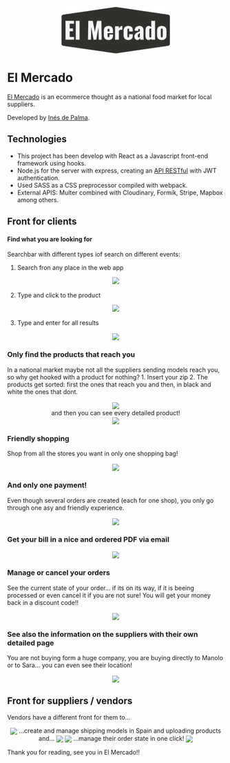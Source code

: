 <p align="center">
  <img align="center" src="https://github.com/Palmasa/el-mercado-web/blob/main/src/images/logos/DARK.png" width="50%" />
</p>

# El Mercado
<p><a href="https://m.el-mercado.es">El Mercado</a> is an ecommerce thought as a national food market for local suppliers.</p>
 <p>Developed by <a href="https://www.linkedin.com/in/ines-de-palma-masaveu/">Inés de Palma</a>.</p>

## Technologies

* This project has been develop with React as a Javascript front-end framework using hooks.
* Node.js for the server with express, creating an <a href="https://github.com/Palmasa/el-mercado-api">API RESTful</a> with JWT authentication.
* Used SASS as a CSS preprocessor compiled with webpack.
* External APIS: Multer combined with Cloudinary, Formik, Stripe, Mapbox among others.

## Front for clients

#### Find what you are looking for
Searchbar with different types iof search on different events:
  1. Search fron any place in the web app
<p align="center">
<img src="https://res.cloudinary.com/el-mercado/image/upload/v1620677531/express/Screenshot_2021-05-10_at_22.04.50_unpv7s.png" width="50%" />
</p>

   2. Type and click to the product
<p align="center">
<img src="https://res.cloudinary.com/el-mercado/image/upload/v1620677522/express/Screenshot_2021-05-10_at_22.02.10_jikos5.png" width="50%" />
</p>

   3. Type and enter for all results
<p align="center">
<img align="center" src="https://res.cloudinary.com/el-mercado/image/upload/v1620677494/express/Screenshot_2021-05-10_at_22.05.20_vfobgn.png" width="50%" />
</p>

### Only find the products that reach you
In a national market maybe not all the suppliers sending models reach you, so why get hooked with a product for nothing?
     1. Insert your zip
     2. The products get sorted: first the ones that reach you and then, in black and white the ones that dont.
<p align="center">
<img align="center" src="https://res.cloudinary.com/el-mercado/image/upload/v1620677884/express/Screenshot_2021-05-10_at_22.17.16_n6udlj.png" width="50%" />
 </br> and then you can see every detailed product! </br>
<img align="center" src="https://res.cloudinary.com/el-mercado/image/upload/v1620678677/express/Screenshot_2021-05-10_at_22.29.58_ksu4rr.png" width="50%" />
</p>

### Friendly shopping
   Shop from all the stores you want in only one shopping bag!
<p align="center">
<img align="center" src="https://res.cloudinary.com/el-mercado/image/upload/v1620678238/express/Screenshot_2021-05-10_at_22.23.24_ndp1l3.png" width="50%" />
</p>

### And only one payment!
   Even though several orders are created (each for one shop), you only go through one asy and friendly experience. 
<p align="center">
<img align="center" src="https://res.cloudinary.com/el-mercado/image/upload/v1620678433/express/Screenshot_2021-05-10_at_22.27.03_duajcs.png" width="50%" />
</p>

### Get your bill in a nice and ordered PDF via email
<p align="center">
<img align="center" src="https://res.cloudinary.com/el-mercado/image/upload/v1620678757/express/Screenshot_2021-05-10_at_22.31.45_xaghp8.png" width="50%" />
</p>

### Manage or cancel your orders
See the current state of your order... if its on its way, if it is beeing processed or even cancel it if you are not sure! You will get your money back in a discount code!!
<p align="center">
<img align="center" src="https://res.cloudinary.com/el-mercado/image/upload/v1620678433/express/Screenshot_2021-05-10_at_22.27.03_duajcs.png" width="50%" />
</p>

### See also the information on the suppliers with their own detailed page
You are not buying form a huge company, you are buying directly to Manolo or to Sara... you can even see their location!
<p align="center">
<img align="center" src="https://res.cloudinary.com/el-mercado/image/upload/v1620678685/express/Screenshot_2021-05-10_at_22.30.59_glitsm.png" width="50%" />
</p>

## Front for suppliers / vendors
Vendors have a different front for them to...
<p align="center">
<img align="center" src="https://res.cloudinary.com/el-mercado/image/upload/v1620679083/express/Screenshot_2021-05-10_at_22.37.59_ocrop8.png" width="60%" />
...create and manage shipping models in Spain and uploading products and...
<img align="center" src="https://res.cloudinary.com/el-mercado/image/upload/v1620679020/express/Screenshot_2021-05-10_at_22.36.14_jzc1zm.png" width="60%" />
<img align="center" src="https://res.cloudinary.com/el-mercado/image/upload/v1620679023/express/Screenshot_2021-05-10_at_22.36.23_i8ffsb.png" width="60%" />
 ...manage their order state in one click!
<img align="center" src="https://res.cloudinary.com/el-mercado/image/upload/v1620679022/express/Screenshot_2021-05-10_at_22.36.31_eqgzkt.png" width="60%" />
</p>



Thank you for reading, see you in El Mercado!!
